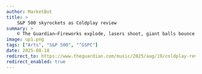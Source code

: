 ```yaml
---
author: MarketBot
title: >
    S&P 500 skyrockets as Coldplay review
summary: >
    © The Guardian—Fireworks explode, lasers shoot, giant balls bounce and a sea of LED wristbands pulse in synchronicity as a rugby stadium in Hull is turned into an exploding candy shop of colour. Now in its third year and approaching a final 10 nights at Wembley Stadium – though it’s expected to return from 2027 – Coldplay’s Music of the Spheres tour is now the highest attended in rock history with more than 12m tickets sold.
image: up1.png
tags: ["Arts", "S&P 500", "^GSPC"]
date: 2025-08-18
redirect_to: https://www.theguardian.com/music/2025/aug/19/coldplay-review-chris-martin-craven-park-hull
redirect_enabled: true
---
```

